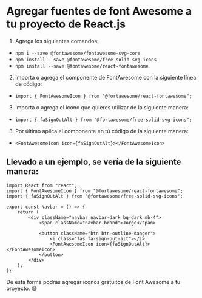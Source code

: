 # Agregar fuentes de font Awesome a tu proyecto de React.js

1. Agrega los siguientes comandos:

- `npm i --save @fontawesome/fontawesome-svg-core`
- `npm install --save @fontawesome/free-solid-svg-icons`
- `npm install --save @fontawesome/react-fontawesome `

2. Importa o agrega el componente de FontAwesome con la siguiente línea de código:

- `import { FontAwesomeIcon } from "@fortawesome/react-fontawesome";`

3. Importa o agrega el icono que quieres utilizar de la siguiente manera:

- `import { faSignOutAlt } from "@fortawesome/free-solid-svg-icons";`

3. Por último aplica el componente en tú código de la siguiente manera:

- `<FontAwesomeIcon icon={faSignOutAlt}></FontAwesomeIcon>`

## Llevado a un ejemplo, se vería de la siguiente manera:

```
import React from "react";
import { FontAwesomeIcon } from "@fortawesome/react-fontawesome";
import { faSignOutAlt } from "@fortawesome/free-solid-svg-icons";

export const Navbar = () => {
	return (
		<div className="navbar navbar-dark bg-dark mb-4">
			<span className="navbar-brand">Jorge</span>

			<button className="btn btn-outline-danger">
				<i class="fas fa-sign-out-alt"></i>
				<FontAwesomeIcon icon={faSignOutAlt}></FontAwesomeIcon>
			</button>
		</div>
	);
};
```

De esta forma podrás agregar íconos gratuitos de Font Awesome a tu proyecto. :smile:
